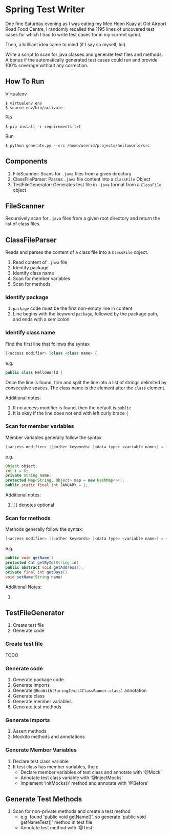 # Spring Test Writer

One fine Saturday evening as I was eating my Mee Hoon Kuay at Old Airport Road Food Centre, I randomly recalled the 1195 lines of uncovered test cases for which I had to write test cases for in my current sprint.

Then, a brilliant idea came to mind (if I say so myself, lol).

Write a script to scan for java classes and generate test files and methods. A bonus if the automatically generated test cases could run and provide 100% coverage without any correction.

## How To Run

Virtualenv

```shell
$ virtualenv env
$ source env/bin/activate
```

Pip

```shell
$ pip install -r requirements.txt
```

Run

```shell
$ python generate.py --src /home/userid/projects/helloworld/src
```

## Components

1. FileScanner: Scans for `.java` files from a given directory
1. ClassFileParser: Parses `.java` file content into a `ClassFile` Object
1. TestFileGenerator: Generates test file in `.java` format from a `ClassFile` object

## FileScanner

Recursively scan for `.java` files from a given root directory and return the list of class files.

## ClassFileParser

Reads and parses the content of a class file into a `ClassFile` object.

1. Read content of `.java` file
1. Identify package
1. Identify class name
1. Scan for member variables
1. Scan for methods

### Identify package

1. `package` code must be the first non-empty line in content
1. Line begins with the keyword `package`, followed by the package path, and ends with a semicolon

### Identify class name

Find the first line that follows the syntax 

```java
[<access modifier> ]class <class name> {
```

e.g.

```java
public class HelloWorld {
```

Once the line is found, trim and split the line into a list of strings delimited by consecutive spaces. The class name is the element after the ```class``` element.

Additional notes:

1. If no access modifier is found, then the default is ```public```
1. It is okay if the line does not end with left curly brace ```{```

### Scan for member variables

Member variables generally follow the syntax:

```java
[<access modifier> ][<other keywords> ]<data type> <variable name>[ = <RHS>];
```

e.g.

```java
Object object;
int i = 0;
private String name;
protected Map<String, Object> map = new HashMap<>();
public static final int JANUARY = 1;
```

Additional notes:

1. `[]` denotes optional

### Scan for methods

Methods generally follow the syntax:

```java
[<access modifier> ][<other keywords> ]<data type> <variable name>[ = <RHS>];
```

e.g.

```java
public void getName()
protected Cat getById(String id)
public abstract void getAddress();
private final int getDays()
void setName(String name)
```

Additional Notes:

1.

## TestFileGenerator

1. Create test file
1. Generate code

### Create test file

TODO

### Generate code

1. Generate package code
1. Generate imports
1. Generate `@RunWith(SpringJUnit4ClassRunner.class)` annotation
1. Generate class
1. Generate member variables
1. Generate test methods
    
### Generate Imports

1. Assert methods
1. Mockito methods and annotations

### Generate Member Variables

1. Declare test class variable
1. If test class has member variables, then:
    - Declare member variables of test class and annotate with ‘@Mock’
    - Annotate test class variable with ‘@InjectMocks’
    - Implement ‘initMocks()’ method and annotate with ‘@Before’

## Generate Test Methods

1. Scan for non-private methods and create a test method
    - e.g. found 'public void getName()', so generate 'public void getNameTest()' method in test file
    - Annotate test method with '@Test'
